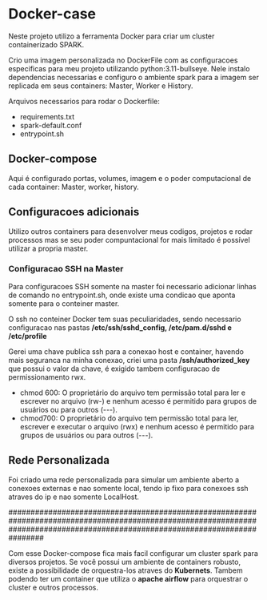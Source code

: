 # Docker-case
Neste projeto utilizo a ferramenta Docker para criar um cluster containerizado SPARK.

Crio uma imagem personalizada no DockerFile com as configuracoes especificas para meu projeto utilizando python:3.11-bullseye. Nele instalo dependencias necessarias e configuro o ambiente spark para a imagem ser replicada em seus containers: Master, Worker e History. 

Arquivos necessarios para rodar o Dockerfile:
 - requirements.txt
 - spark-default.conf 
 - entrypoint.sh  

## Docker-compose

Aqui é configurado portas, volumes, imagem e o poder computacional de cada container: Master, worker, history. 

## Configuracoes adicionais

Utilizo outros containers para desenvolver meus codigos, projetos e rodar processos mas se seu poder compuntacional for mais limitado é possível utilizar a propria master. 

### Configuracao SSH na Master

Para configuracoes SSH somente na master foi necessario adicionar linhas de comando no entrypoint.sh, onde existe uma condicao que aponta somente para o conteiner master. 

O ssh no conteiner Docker tem suas peculiaridades, sendo necessario configuracao nas pastas **/etc/ssh/sshd_config, /etc/pam.d/sshd e /etc/profile**

Gerei uma chave publica ssh para a conexao host e container, havendo mais seguranca na minha conexao, criei uma pasta **/ssh/authorized_key** que possui o valor da chave, é exigido tambem configuracao de permissionamento rwx.

- chmod 600: O proprietário do arquivo tem permissão total para ler e escrever no arquivo (rw-) e nenhum acesso é permitido para grupos de usuários ou para outros (---).
- chmod700: O proprietário do arquivo tem permissão total para ler, escrever e executar o arquivo (rwx) e nenhum acesso é permitido para grupos de usuários ou para outros (---).

## Rede Personalizada 

Foi criado uma rede personalizada para simular um ambiente aberto a conexoes externas e nao somente local, tendo ip fixo para conexoes ssh atraves do ip e nao somente LocalHost. 

################################################################################################################################################################################

Com esse Docker-compose fica mais facil configurar um cluster spark para diversos projetos. Se você possui um ambiente de containers robusto, existe a possibilidade de orquestra-los atraves do **Kubernets**. Tambem podendo ter um container que utiliza o **apache airflow** para orquestrar o cluster e outros processos. 
























